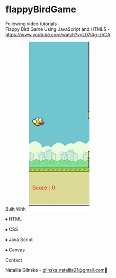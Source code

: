 # flappyBirdGame

Following video tutorials  
Flappy Bird Game Using JavaScript and HTML5 - https://www.youtube.com/watch?v=L07i4g-zhDA

Built With                  <img src="/images/Annotation 2020-06-08 144342.jpg"> 

⦁	HTML

⦁	CSS

⦁	Java Script

⦁	Canvas


Contact

Nataliia Glinska -  glinska.nataliia21@gmail.com📩

